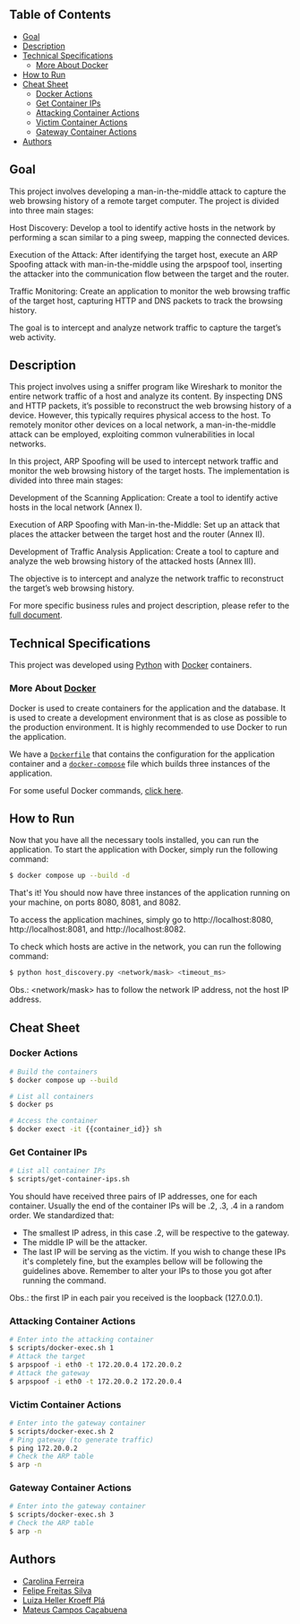 <h2>Table of Contents</h2>

- [Goal](#goal)
- [Description](#description)
- [Technical Specifications](#technical-specifications)
  - [More About Docker](#more-about-docker)
- [How to Run](#how-to-run)
- [Cheat Sheet](#cheat-sheet)
  - [Docker Actions](#docker-actions)
  - [Get Container IPs](#get-container-ips)
  - [Attacking Container Actions](#attacking-container-actions)
  - [Victim Container Actions](#victim-container-actions)
  - [Gateway Container Actions](#gateway-container-actions)
- [Authors](#authors)

## Goal

This project involves developing a man-in-the-middle attack to capture the web browsing history of a remote target computer. The project is divided into three main stages:

Host Discovery: Develop a tool to identify active hosts in the network by performing a scan similar to a ping sweep, mapping the connected devices.

Execution of the Attack: After identifying the target host, execute an ARP Spoofing attack with man-in-the-middle using the arpspoof tool, inserting the attacker into the communication flow between the target and the router.

Traffic Monitoring: Create an application to monitor the web browsing traffic of the target host, capturing HTTP and DNS packets to track the browsing history.

The goal is to intercept and analyze network traffic to capture the target’s web activity.

## Description

This project involves using a sniffer program like Wireshark to monitor the entire network traffic of a host and analyze its content. By inspecting DNS and HTTP packets, it’s possible to reconstruct the web browsing history of a device. However, this typically requires physical access to the host. To remotely monitor other devices on a local network, a man-in-the-middle attack can be employed, exploiting common vulnerabilities in local networks.

In this project, ARP Spoofing will be used to intercept network traffic and monitor the web browsing history of the target hosts. The implementation is divided into three main stages:

Development of the Scanning Application: Create a tool to identify active hosts in the local network (Annex I).

Execution of ARP Spoofing with Man-in-the-Middle: Set up an attack that places the attacker between the target host and the router (Annex II).

Development of Traffic Analysis Application: Create a tool to capture and analyze the web browsing history of the attacked hosts (Annex III).

The objective is to intercept and analyze the network traffic to reconstruct the target’s web browsing history.

For more specific business rules and project description, please refer to the [full document](T2_20242.pdf).

## Technical Specifications

This project was developed using [Python](https://www.python.org/) with [Docker](#docker) containers.

### More About [Docker](https://www.docker.com/)

Docker is used to create containers for the application and the database. It is used to create a development environment that is as close as possible to the production environment.
It is highly recommended to use Docker to run the application.

We have a [`Dockerfile`](Dockerfile) that contains the configuration for the application container and a [`docker-compose`](docker-compose.yml) file which builds three instances of the application.

For some useful Docker commands, [click here](#docker-actions).

## How to Run

Now that you have all the necessary tools installed, you can run the application.
To start the application with Docker, simply run the following command:

```bash
$ docker compose up --build -d
```

That's it! You should now have three instances of the application running on your machine, on ports 8080, 8081, and 8082.

To access the application machines, simply go to http://localhost:8080, http://localhost:8081, and http://localhost:8082.

To check which hosts are active in the network, you can run the following command:

```bash
$ python host_discovery.py <network/mask> <timeout_ms>
```

Obs.: <network/mask> has to follow the network IP address, not the host IP address.

## Cheat Sheet

### Docker Actions

```bash
# Build the containers
$ docker compose up --build

# List all containers
$ docker ps

# Access the container
$ docker exect -it {{container_id}} sh
```

### Get Container IPs
```bash
# List all container IPs
$ scripts/get-container-ips.sh
```

You should have received three pairs of IP addresses, one for each container. 
Usually the end of the container IPs will be .2, .3, .4 in a random order. 
We standardized that: 
- The smallest IP adress, in this case .2, will be respective to the gateway.
- The middle IP will be the attacker. 
- The last IP will be serving as the victim. 
If you wish to change these IPs it's completely fine, but the examples bellow will be following the guidelines above. 
Remember to alter your IPs to those you got after running the command.

Obs.: the first IP in each pair you received is the loopback (127.0.0.1).


### Attacking Container Actions

```bash
# Enter into the attacking container
$ scripts/docker-exec.sh 1
# Attack the target
$ arpspoof -i eth0 -t 172.20.0.4 172.20.0.2
# Attack the gateway
$ arpspoof -i eth0 -t 172.20.0.2 172.20.0.4
```

### Victim Container Actions

```bash
# Enter into the gateway container
$ scripts/docker-exec.sh 2
# Ping gateway (to generate traffic)
$ ping 172.20.0.2
# Check the ARP table
$ arp -n
```

### Gateway Container Actions

```bash
# Enter into the gateway container
$ scripts/docker-exec.sh 3
# Check the ARP table
$ arp -n
```

## Authors

- [Carolina Ferreira](https://github.com/carolmicfer)
- [Felipe Freitas Silva](https://github.com/felipefreitassilva)
- [Luiza Heller Kroeff Plá](https://github.com/LuHellerKP)
- [Mateus Campos Caçabuena](https://github.com/mateuscacabuena)
